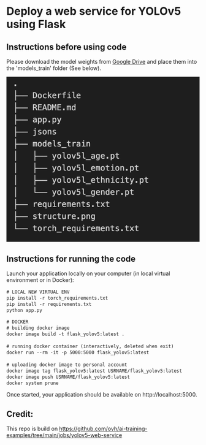 # Deploy a web service for YOLOv5 using Flask

## Instructions before using code

Please download the model weights from [Google Drive](https://drive.google.com/drive/folders/1a7y-JOX-hIjkyIQTgAV_CBYyeUTPJCfX?usp=sharing) and place them into the 'models_train' folder (See below).

![structure](structure.png)

## Instructions for running the code

Launch your application locally on your computer (in local virtual environment or in Docker): 
```console
# LOCAL NEW VIRTUAL ENV
pip install -r torch_requirements.txt
pip install -r requirements.txt
python app.py
```

```console
# DOCKER
# building docker image
docker image build -t flask_yolov5:latest .

# running docker container (interactively, deleted when exit)
docker run --rm -it -p 5000:5000 flask_yolov5:latest

# uploading docker image to personal account
docker image tag flask_yolov5:latest USRNAME/flask_yolov5:latest
docker image push USRNAME/flask_yolov5:latest
docker system prune
```

Once started, your application should be available on http://localhost:5000.


## Credit:
This repo is build on https://github.com/ovh/ai-training-examples/tree/main/jobs/yolov5-web-service
